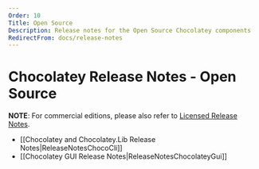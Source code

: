 ```yaml
---
Order: 10
Title: Open Source
Description: Release notes for the Open Source Chocolatey components
RedirectFrom: docs/release-notes
---
```


# Chocolatey Release Notes - Open Source

**NOTE**: For commercial editions, please also refer to [Licensed Release Notes](./general/release-notes/licensed).

* [[Chocolatey and Chocolatey.Lib Release Notes|ReleaseNotesChocoCli]]
* [[Chocolatey GUI Release Notes|ReleaseNotesChocolateyGui]]